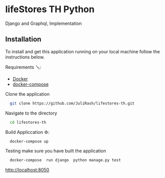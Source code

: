 # lifeStores TH Python

Django and  Graphql, Implementation

## Installation

<p>To install and get this application running on your local machine follow the instructions below. </p>

Requirements 🪛:

- [Docker](https://docs.docker.com/)
- [docker-compose](https://docs.docker.com/compose/)

Clone the application

```bash
  git clone https://github.com/JuliRash/lifestores-th.git
```

Navigate to the directory

```bash
  cd lifestores-th
```

Build Appliccation ⚙️:

```bash
  docker-compose up
```

Testing
make sure you have built the application

```bash
  docker-compose  run django  python manage.py test
```

[http://localhost:8050](http://localhost:8050)

